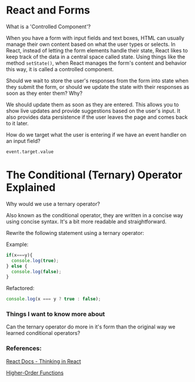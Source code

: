 # React and Forms

What is a 'Controlled Component'?

When you have a form with input fields and text boxes, HTML can usually manage their own content based on what the user types or selects. In React, instead of letting the form elements handle their state, React likes to keep track of the data in a central space called state. Using things like the method `setState()`, when React manages the form's content and behavior this way, it is called a controlled component.

Should we wait to store the user's responses from the form into state when they submit the form, or should we update the state with their responses as soon as they enter them? Why?

We should update them as soon as they are entered. This allows you to show live updates and provide suggestions based on the user's input. It also provides data persistence if the user leaves the page and comes back to it later.

How do we target what the user is entering if we have an event handler on an input field?

`event.target.value`

# The Conditional (Ternary) Operator Explained

Why would we use a ternary operator?

Also known as the conditional operator, they are written in a concise way using concise syntax. It's a bit more readable and straightforward.

Rewrite the following statement using a ternary operator:

Example:

``` javascript
if(x===y){
  console.log(true);
} else {
  console.log(false);
}
```

Refactored:

``` javascript
console.log(x === y ? true : false);
```

### Things I want to know more about

Can the ternary operator do more in it's form than the original way we learned conditional operators?

### References:

[React Docs - Thinking in React](https://reactjs.org/docs/thinking-in-react.html)

[Higher-Order Functions](https://eloquentjavascript.net/05_higher_order.html#h_xxCc98lOBK)